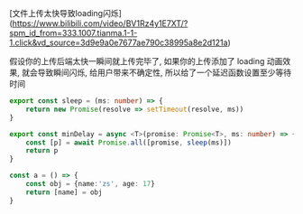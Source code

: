 [文件上传太快导致loading闪烁] (https://www.bilibili.com/video/BV1Rz4y1E7XT/?spm_id_from=333.1007.tianma.1-1-1.click&vd_source=3d9e9a0e7677ae790c38995a8e2d121a)

假设你的上传后端太快一瞬间就上传完毕了, 如果你的上传添加了 loading 动画效果, 就会导致瞬间闪烁, 给用户带来不确定性, 所以给了一个延迟函数设置至少等待时间

```typescript
export const sleep = (ms: number) => {
    return new Promise(resolve => setTimeout(resolve, ms))
}

export const minDelay = async <T>(promise: Promise<T>, ms: number) => {
    const [p] = await Promise.all([promise, sleep(ms)])
    return p
}

const a = () => {
    const obj = {name:'zs', age: 17}
    return [name] = obj
}
```